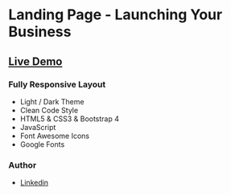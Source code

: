 # Landing Page - Launching Your Business

## [Live Demo](https://launch-your-business.netlify.app/)

### Fully Responsive Layout

- Light / Dark Theme
- Clean Code Style
- HTML5 & CSS3 & Bootstrap 4
- JavaScript
- Font Awesome Icons
- Google Fonts

### Author

- [Linkedin](https://www.linkedin.com/in/ashraf-emad/)

